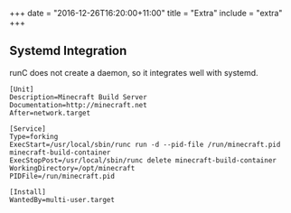+++
date = "2016-12-26T16:20:00+11:00"
title = "Extra"
include = "extra"
+++

## Systemd Integration

runC does not create a daemon, so it integrates well with systemd.

```systemd
[Unit]
Description=Minecraft Build Server
Documentation=http://minecraft.net
After=network.target

[Service]
Type=forking
ExecStart=/usr/local/sbin/runc run -d --pid-file /run/minecraft.pid minecraft-build-container
ExecStopPost=/usr/local/sbin/runc delete minecraft-build-container
WorkingDirectory=/opt/minecraft
PIDFile=/run/minecraft.pid

[Install]
WantedBy=multi-user.target
```
